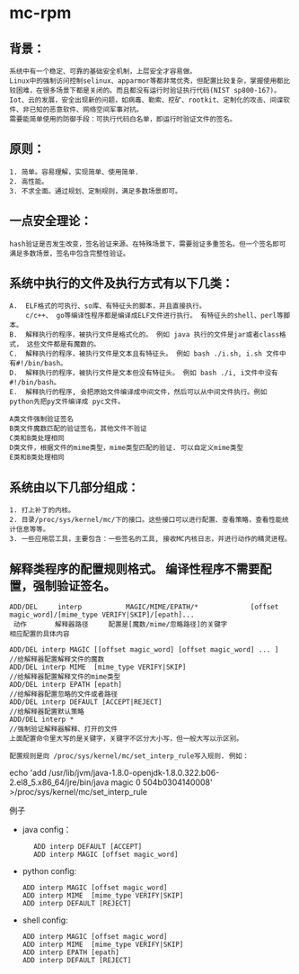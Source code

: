 # mc-rpm

## 背景：
    系统中有一个稳定、可靠的基础安全机制，上层安全才容易做。
    Linux中的强制访问控制selinux、apparmor等都非常优秀，但配置比较复杂，掌握使用都比较困难，在很多场景下都是关闭的。而且都没有运行时验证执行代码(NIST sp800-167)。
    Iot、云的发展，安全出现新的问题，如病毒、勒索、挖矿、rootkit、定制化的攻击、间谍软件、非已知的恶意软件、网络空间军事对抗。
    需要能简单使用的防御手段：可执行代码白名单，即运行时验证文件的签名。

## 原则：
    1. 简单。容易理解，实现简单、使用简单.
    2. 高性能。
    3. 不求全面。通过规划、定制规则，满足多数场景即可。

## 一点安全理论：
    hash验证是否发生改变，签名验证来源。在特殊场景下，需要验证多重签名。但一个签名即可满足多数场景，签名中包含完整性验证。


## 系统中执行的文件及执行方式有以下几类：
    A.  ELF格式的可执行、so库、有特征头的脚本，并且直接执行。 
        c/c++、 go等编译性程序都是编译成ELF文件进行执行。 有特征头的shell、perl等脚本。
    B.  解释执行的程序，被执行文件是格式化的。 例如 java 执行的文件是jar或者class格式， 这些文件都是有魔数的。
    C.  解释执行的程序，被执行文件是文本且有特征头。 例如 bash ./i.sh, i.sh 文件中有#!/bin/bash。
    D.  解释执行的程序，被执行文件是文本但没有特征头。 例如 bash ./i, i文件中没有#!/bin/bash。
    E.  解释执行的程序, 会把原始文件编译成中间文件，然后可以从中间文件执行。例如 python先把py文件编译成 pyc文件。

    A类文件强制验证签名
    B类文件魔数匹配的验证签名，其他文件不验证
    C类和B类处理相同
    D类文件，根据文件的mime类型，mime类型匹配的验证. 可以自定义mime类型
    E类和B类处理相同


## 系统由以下几部分组成：
    1. 打上补丁的内核。
    2. 目录/proc/sys/kernel/mc/下的接口。这些接口可以进行配置、查看策略，查看性能统计信息等等。
    3. 一些应用层工具，主要包含：一些签名的工具, 接收MC内核日志，并进行动作的精灵进程。


## 解释类程序的配置规则格式。 编译性程序不需要配置，强制验证签名。

    ADD/DEL     interp           MAGIC/MIME/EPATH/*             [offset magic_word]/[mime_type VERIFY|SKIP]/[epath]...
     动作       解释器路径     配置是[魔数/mime/忽略路径]的关键字                 相应配置的具体内容

    ADD/DEL interp MAGIC [[offset magic_word] [offset magic_word] ... ]    //给解释器配置解释文件的魔数
    ADD/DEL interp MIME  [mime_type VERIFY|SKIP]                           //给解释器配置解释文件的mime类型
    ADD/DEL interp EPATH [epath]                                           //给解释器配置忽略的文件或者路径 
    ADD/DEL interp DEFAULT [ACCEPT|REJECT]                                 //给解释器配置默认策略
    ADD/DEL interp *                                                       //强制验证解释器解释、打开的文件
    上面配置命令里大写的是关键字，关键字不区分大小写，但一般大写以示区别。

    配置规则是向 /proc/sys/kernel/mc/set_interp_rule写入规则. 例如：
echo 'add /usr/lib/jvm/java-1.8.0-openjdk-1.8.0.322.b06-2.el8_5.x86_64/jre/bin/java magic 0 504b0304140008' >/proc/sys/kernel/mc/set_interp_rule

例子
- java config：
```
      ADD interp DEFAULT [ACCEPT]
      ADD interp MAGIC [offset magic_word]
```

- python config:
    ```
    ADD interp MAGIC [offset magic_word]
    ADD interp MIME  [mime_type VERIFY|SKIP]
    ADD interp DEFAULT [REJECT]
    ```

- shell config:
    ```
    ADD interp MAGIC [offset magic_word]
    ADD interp MIME  [mime_type VERIFY|SKIP]
    ADD interp EPATH [epath]
    ADD interp DEFAULT [REJECT]
    ```
